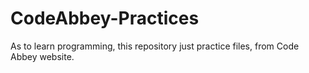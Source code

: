 # CodeAbbey-Practices
As to learn programming, this repository just practice files, from Code Abbey website.
